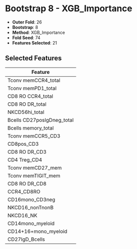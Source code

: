 # Bootstrap 8 - XGB_Importance

- **Outer Fold**: 26
- **Bootstrap**: 8
- **Method**: XGB_Importance
- **Fold Seed**: 74
- **Features Selected**: 21

## Selected Features

| Feature |
|---------|
| Tconv memCCR4_total |
| Tconv memPD1_total |
| CD8 RO CCR4_total |
| CD8 RO DR_total |
| NKCD56hi_total |
| Bcells CD27posIgDneg_total |
| Bcells memory_total |
| Tconv memCCR5_CD3 |
| CD8pos_CD3 |
| CD8 RO DR_CD3 |
| CD4 Treg_CD4 |
| Tconv memCD27_mem |
| Tconv memTIGIT_mem |
| CD8 RO DR_CD8 |
| CCR4_CD8RO |
| CD16mono_CD3neg |
| NKCD16_nonTnonB |
| NKCD16_NK |
| CD14mono_myeloid |
| CD14+16+mono_myeloid |
| CD27IgD_Bcells |
